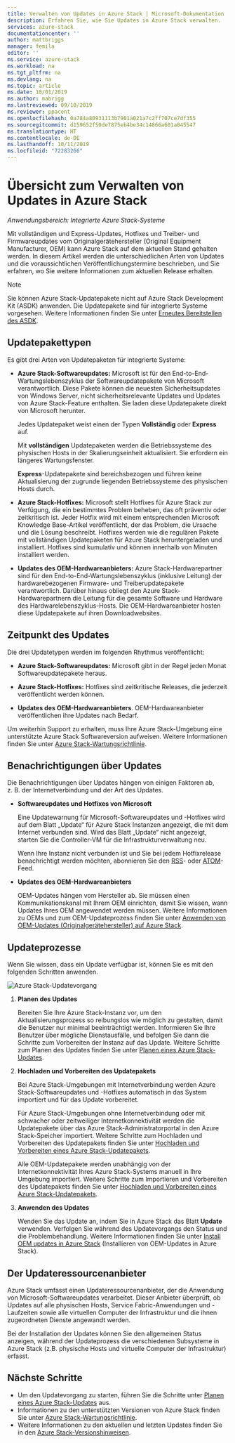```yaml
---
title: Verwalten von Updates in Azure Stack | Microsoft-Dokumentation
description: Erfahren Sie, wie Sie Updates in Azure Stack verwalten.
services: azure-stack
documentationcenter: ''
author: mattbriggs
manager: femila
editor: ''
ms.service: azure-stack
ms.workload: na
ms.tgt_pltfrm: na
ms.devlang: na
ms.topic: article
ms.date: 10/01/2019
ms.author: mabrigg
ms.lastreviewed: 09/10/2019
ms.reviewer: ppacent
ms.openlocfilehash: 0a784a80931113b7901a021a7c2ff707ce7df355
ms.sourcegitcommit: d159652f50de7875eb4be34c14866a601a045547
ms.translationtype: HT
ms.contentlocale: de-DE
ms.lasthandoff: 10/11/2019
ms.locfileid: "72283266"
---
```

# <a name="manage-updates-in-azure-stack-overview"></a>Übersicht zum Verwalten von Updates in Azure Stack

*Anwendungsbereich: Integrierte Azure Stack-Systeme*

Mit vollständigen und Express-Updates, Hotfixes und Treiber- und Firmwareupdates vom Originalgerätehersteller (Original Equipment Manufacturer, OEM) kann Azure Stack auf dem aktuellen Stand gehalten werden. In diesem Artikel werden die unterschiedlichen Arten von Updates und die voraussichtlichen Veröffentlichungstermine beschrieben, und Sie erfahren, wo Sie weitere Informationen zum aktuellen Release erhalten.

> [!Note]  
> Sie können Azure Stack-Updatepakete nicht auf Azure Stack Development Kit (ASDK) anwenden. Die Updatepakete sind für integrierte Systeme vorgesehen. Weitere Informationen finden Sie unter [Erneutes Bereitstellen des ASDK](https://docs.microsoft.com/azure-stack/asdk/asdk-redeploy).

## <a name="update-package-types"></a>Updatepakettypen

Es gibt drei Arten von Updatepaketen für integrierte Systeme:

-   **Azure Stack-Softwareupdates:** Microsoft ist für den End-to-End-Wartungslebenszyklus der Softwareupdatepakete von Microsoft verantwortlich. Diese Pakete können die neuesten Sicherheitsupdates von Windows Server, nicht sicherheitsrelevante Updates und Updates von Azure Stack-Feature enthalten. Sie laden diese Updatepakete direkt von Microsoft herunter.

    Jedes Updatepaket weist einen der Typen **Vollständig** oder **Express** auf. 
 
    Mit **vollständigen** Updatepaketen werden die Betriebssysteme des physischen Hosts in der Skalierungseinheit aktualisiert. Sie erfordern ein längeres Wartungsfenster. 

    **Express**-Updatepakete sind bereichsbezogen und führen keine Aktualisierung der zugrunde liegenden Betriebssysteme des physischen Hosts durch.

-   **Azure Stack-Hotfixes:** Microsoft stellt Hotfixes für Azure Stack zur Verfügung, die ein bestimmtes Problem beheben, das oft präventiv oder zeitkritisch ist. Jeder Hotfix wird mit einem entsprechenden Microsoft Knowledge Base-Artikel veröffentlicht, der das Problem, die Ursache und die Lösung beschreibt. Hotfixes werden wie die regulären Pakete mit vollständigen Updatepaketen für Azure Stack heruntergeladen und installiert. Hotfixes sind kumulativ und können innerhalb von Minuten installiert werden.

-   **Updates des OEM-Hardwareanbieters:** Azure Stack-Hardwarepartner sind für den End-to-End-Wartungslebenszyklus (inklusive Leitung) der hardwarebezogenen Firmware- und Treiberupdatepakete verantwortlich. Darüber hinaus obliegt den Azure Stack-Hardwarepartnern die Leitung für die gesamte Software und Hardware des Hardwarelebenszyklus-Hosts. Die OEM-Hardwareanbieter hosten diese Updatepakete auf ihren Downloadwebsites.

## <a name="when-to-update"></a>Zeitpunkt des Updates

Die drei Updatetypen werden im folgenden Rhythmus veröffentlicht:

-   **Azure Stack-Softwareupdates:** Microsoft gibt in der Regel jeden Monat Softwareupdatepakete heraus.

-   **Azure Stack-Hotfixes:** Hotfixes sind zeitkritische Releases, die jederzeit veröffentlicht werden können.

-   **Updates des OEM-Hardwareanbieters**. OEM-Hardwareanbieter veröffentlichen ihre Updates nach Bedarf.

Um weiterhin Support zu erhalten, muss Ihre Azure Stack-Umgebung eine unterstützte Azure Stack Softwareversion aufweisen. Weitere Informationen finden Sie unter [Azure Stack-Wartungsrichtlinie](azure-stack-update-servicing-policy.md).

## <a name="where-to-get-notice-of-an-update"></a>Benachrichtigungen über Updates

Die Benachrichtigungen über Updates hängen von einigen Faktoren ab, z. B. der Internetverbindung und der Art des Updates.

- **Softwareupdates und Hotfixes von Microsoft** 

    Eine Updatewarnung für Microsoft-Softwareupdates und -Hotfixes wird auf dem Blatt „Update“ für Azure Stack Instanzen angezeigt, die mit dem Internet verbunden sind. Wird das Blatt „Update“ nicht angezeigt, starten Sie die Controller-VM für die Infrastrukturverwaltung neu.

    Wenn Ihre Instanz nicht verbunden ist und Sie bei jedem Hotfixrelease benachrichtigt werden möchten, abonnieren Sie den [RSS](https://support.microsoft.com/app/content/api/content/feeds/sap/en-us/32d322a8-acae-202d-e9a9-7371dccf381b/rss)- oder [ATOM](https://support.microsoft.com/app/content/api/content/feeds/sap/en-us/32d322a8-acae-202d-e9a9-7371dccf381b/atom)-Feed.

- **Updates des OEM-Hardwareanbieters**

    OEM-Updates hängen vom Hersteller ab. Sie müssen einen Kommunikationskanal mit Ihrem OEM einrichten, damit Sie wissen, wann Updates Ihres OEM angewendet werden müssen. Weitere Informationen zu OEMs und zum OEM-Updateprozess finden Sie unter [Anwenden von OEM-Updates (Originalgerätehersteller) auf Azure Stack](azure-stack-update-oem.md).

## <a name="update-processes"></a>Updateprozesse

Wenn Sie wissen, dass ein Update verfügbar ist, können Sie es mit den folgenden Schritten anwenden.

![Azure Stack-Updatevorgang](./media/azure-stack-updates/azure-stack-update-process.png)

1. **Planen des Updates**

    Bereiten Sie Ihre Azure Stack-Instanz vor, um den Aktualisierungsprozess so reibungslos wie möglich zu gestalten, damit die Benutzer nur minimal beeinträchtigt werden. Informieren Sie Ihre Benutzer über mögliche Dienstausfälle, und befolgen Sie dann die Schritte zum Vorbereiten der Instanz auf das Update. Weitere Schritte zum Planen des Updates finden Sie unter [Planen eines Azure Stack-Updates](azure-stack-update-plan.md).

2. **Hochladen und Vorbereiten des Updatepakets**

    Bei Azure Stack-Umgebungen mit Internetverbindung werden Azure Stack-Softwareupdates und -Hotfixes automatisch in das System importiert und für das Update vorbereitet.

    Für Azure Stack-Umgebungen ohne Internetverbindung oder mit schwacher oder zeitweiliger Internetkonnektivität werden die Updatepakete über das Azure Stack-Administratorportal in den Azure Stack-Speicher importiert. Weitere Schritte zum Hochladen und Vorbereiten des Updatepakets finden Sie unter [Hochladen und Vorbereiten eines Azure Stack-Updatepakets](azure-stack-update-prepare-package.md).

    Alle OEM-Updatepakete werden unabhängig von der Internetkonnektivität Ihres Azure Stack-Systems manuell in Ihre Umgebung importiert. Weitere Schritte zum Importieren und Vorbereiten des Updatepakets finden Sie unter [Hochladen und Vorbereiten eines Azure Stack-Updatepakets](azure-stack-update-prepare-package.md).

3. **Anwenden des Updates**

    Wenden Sie das Update an, indem Sie in Azure Stack das Blatt **Update** verwenden. Verfolgen Sie während des Updatevorgangs den Status und die Problembehandlung. Weitere Informationen finden Sie unter [Install OEM updates in Azure Stack](azure-stack-apply-updates.md) (Installieren von OEM-Updates in Azure Stack).

## <a name="the-update-resource-provider"></a>Der Updateressourcenanbieter

Azure Stack umfasst einen Updateressourcenanbieter, der die Anwendung von Microsoft-Softwareupdates verarbeitet. Dieser Anbieter überprüft, ob Updates auf alle physischen Hosts, Service Fabric-Anwendungen und -Laufzeiten sowie alle virtuellen Computer der Infrastruktur und die ihnen zugeordneten Dienste angewandt werden.

Bei der Installation der Updates können Sie den allgemeinen Status anzeigen, während der Updateprozess die verschiedenen Subsysteme in Azure Stack (z.B. physische Hosts und virtuelle Computer der Infrastruktur) erfasst.

## <a name="next-steps"></a>Nächste Schritte

- Um den Updatevorgang zu starten, führen Sie die Schritte unter [Planen eines Azure Stack-Updates](azure-stack-update-plan.md) aus.
- Informationen zu den unterstützten Versionen von Azure Stack finden Sie unter [Azure Stack-Wartungsrichtlinie](azure-stack-servicing-policy.md).  
- Weitere Informationen zu den aktuellen und letzten Updates finden Sie in den [Azure Stack-Versionshinweisen](release-notes.md).
